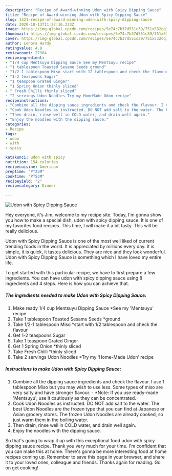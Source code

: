 ```yaml
---
description: "Recipe of Award-winning Udon with Spicy Dipping Sauce"
title: "Recipe of Award-winning Udon with Spicy Dipping Sauce"
slug: 1421-recipe-of-award-winning-udon-with-spicy-dipping-sauce
date: 2020-10-13T11:27:16.233Z
image: https://img-global.cpcdn.com/recipes/5e74c7b37d551c39/751x532cq70/udon-with-spicy-dipping-sauce-recipe-main-photo.jpg
thumbnail: https://img-global.cpcdn.com/recipes/5e74c7b37d551c39/751x532cq70/udon-with-spicy-dipping-sauce-recipe-main-photo.jpg
cover: https://img-global.cpcdn.com/recipes/5e74c7b37d551c39/751x532cq70/udon-with-spicy-dipping-sauce-recipe-main-photo.jpg
author: Lenora Hardy
ratingvalue: 4.8
reviewcount: 27904
recipeingredient:
- "1/4 cup Mentsuyu Dipping Sauce See my Mentsuyu recipe"
- "1 tablespoon Toasted Sesame Seeds ground"
- "1/2-1 tablespoon Miso start with 12 tablespoon and check the flavour"
- "1-2 teaspoons Sugar"
- "1 teaspoon Grated Ginger"
- "1 Spring Onion thinly sliced"
- " Fresh Chilli thinly sliced"
- "2 servings Udon Noodles Try my HomeMade Udon recipe"
recipeinstructions:
- "Combine all the dipping sauce ingredients and check the flavour. I use 1 tablespoon Miso but you may wish to use less. Some types of miso are very salty and have stronger flavour. *Note: If you use ready-made &#39;Mentsuyu&#39;, use it cautiously as they can be concentrated."
- "Cook Udon Noodles as instructed. DO NOT add salt to the water. The best Udon Noodles are the frozen type that you can find at Japanese or Asian grocery stores. The frozen Udon Noodles are already cooked, so just warm them in the boiling water."
- "Then drain, rinse well in COLD water, and drain well again."
- "Enjoy the noodles with the dipping sauce."
categories:
- Recipe
tags:
- udon
- with
- spicy

katakunci: udon with spicy 
nutrition: 154 calories
recipecuisine: American
preptime: "PT23M"
cooktime: "PT53M"
recipeyield: "2"
recipecategory: Dinner

---
```



![Udon with Spicy Dipping Sauce](https://img-global.cpcdn.com/recipes/5e74c7b37d551c39/751x532cq70/udon-with-spicy-dipping-sauce-recipe-main-photo.jpg)

Hey everyone, it's Jim, welcome to my recipe site. Today, I'm gonna show you how to make a special dish, udon with spicy dipping sauce. It is one of my favorites food recipes. This time, I will make it a bit tasty. This will be really delicious.



Udon with Spicy Dipping Sauce is one of the most well liked of current trending foods in the world. It is appreciated by millions every day. It is simple, it is quick, it tastes delicious. They are nice and they look wonderful. Udon with Spicy Dipping Sauce is something which I have loved my entire life.


To get started with this particular recipe, we have to first prepare a few ingredients. You can have udon with spicy dipping sauce using 8 ingredients and 4 steps. Here is how you can achieve that.

<!--inarticleads1-->

##### The ingredients needed to make Udon with Spicy Dipping Sauce:

1. Make ready 1/4 cup Mentsuyu Dipping Sauce *See my &#39;Mentsuyu&#39; recipe
1. Take 1 tablespoon Toasted Sesame Seeds *ground
1. Take 1/2-1 tablespoon Miso *start with 1/2 tablespoon and check the flavour
1. Get 1-2 teaspoons Sugar
1. Take 1 teaspoon Grated Ginger
1. Get 1 Spring Onion *thinly sliced
1. Take  Fresh Chilli *thinly sliced
1. Take 2 servings Udon Noodles *Try my ‘Home-Made Udon’ recipe




<!--inarticleads2-->

##### Instructions to make Udon with Spicy Dipping Sauce:

1. Combine all the dipping sauce ingredients and check the flavour. I use 1 tablespoon Miso but you may wish to use less. Some types of miso are very salty and have stronger flavour. - *Note: If you use ready-made &#39;Mentsuyu&#39;, use it cautiously as they can be concentrated.
1. Cook Udon Noodles as instructed. DO NOT add salt to the water. The best Udon Noodles are the frozen type that you can find at Japanese or Asian grocery stores. The frozen Udon Noodles are already cooked, so just warm them in the boiling water.
1. Then drain, rinse well in COLD water, and drain well again.
1. Enjoy the noodles with the dipping sauce.




So that's going to wrap it up with this exceptional food udon with spicy dipping sauce recipe. Thank you very much for your time. I'm confident that you can make this at home. There's gonna be more interesting food at home recipes coming up. Remember to save this page in your browser, and share it to your loved ones, colleague and friends. Thanks again for reading. Go on get cooking!
